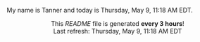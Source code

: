 My name is Tanner and today is Thursday, May 9, 11:18 AM EDT.

<p align="center">This <i>README</i> file is generated <b>every 3 hours</b>!</br>Last refresh: Thursday, May 9, 11:18 AM EDT<br /></p>
